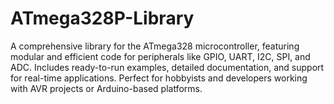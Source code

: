 # ATmega328P-Library
A comprehensive library for the ATmega328 microcontroller, featuring modular and efficient code for peripherals like GPIO, UART, I2C, SPI, and ADC. Includes ready-to-run examples, detailed documentation, and support for real-time applications. Perfect for hobbyists and developers working with AVR projects or Arduino-based platforms.
